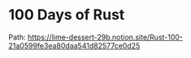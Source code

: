 # 100 Days of Rust
Path: https://lime-dessert-29b.notion.site/Rust-100-21a0599fe3ea80daa541d82577ce0d25
